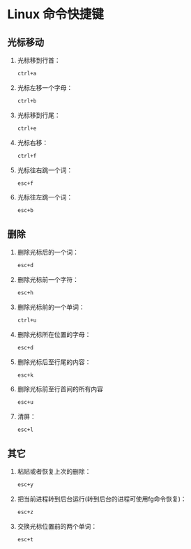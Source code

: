 # Linux 命令快捷键

## 光标移动

1. 光标移到行首：

    ```bash
    ctrl+a
    ```

2. 光标左移一个字母：

    ```bash
    ctrl+b
    ```

3. 光标移到行尾：

    ```bash
    ctrl+e
    ```

4. 光标右移：

    ```bash
    ctrl+f
    ```

5. 光标往右跳一个词：

    ```bash
    esc+f
    ```

6. 光标往左跳一个词：

    ```bash
    esc+b
    ```

## 删除

1. 删除光标后的一个词：

    ```bash
    esc+d
    ```

2. 删除光标前一个字符：

    ```bash
    esc+h
    ```
  
3. 删除光标前的一个单词：

    ```bash
    ctrl+u
    ```

4. 删除光标所在位置的字母：

    ```bash
    esc+d
    ```

5. 删除光标后至行尾的内容：

    ```bash
    esc+k
    ```

6. 删除光标前至行首间的所有内容

    ```bash
    esc+u
    ```

7. 清屏：

    ```bash
    esc+l
    ```

## 其它

1. 粘贴或者恢复上次的删除：

    ```bash
    esc+y
    ```

2. 把当前进程转到后台运行(转到后台的进程可使用fg命令恢复)：

    ```bash
    esc+z
    ```

3. 交换光标位置前的两个单词：

    ```bash
    esc+t
    ```
